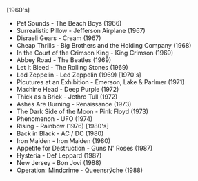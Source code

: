 [1960's]
- Pet Sounds - The Beach Boys (1966)
- Surrealistic Pillow - Jefferson Airplane (1967)
- Disraeli Gears - Cream (1967)
- Cheap Thrills - Big Brothers and the Holding Company (1968)
- In the Court of the Crimson King - King Crimson (1969)
- Abbey Road - The Beatles (1969)
- Let It Bleed - The Rolling Stones (1969)
- Led Zeppelin - Led Zeppelin (1969)
[1970's]
- Picutures at an Exhibition - Emerson, Lake & Parlmer (1971)
- Machine Head - Deep Purple (1972)
- Thick as a Brick - Jethro Tull (1972)
- Ashes Are Burning - Renaissance (1973)
- The Dark Side of the Moon - Pink Floyd (1973)
- Phenomenon - UFO (1974)
- Rising - Rainbow (1976)
[1980's]
- Back in Black - AC / DC (1980)
- Iron Maiden - Iron Maiden (1980)
- Appetite for Destruction - Guns N' Roses (1987)
- Hysteria - Def Leppard (1987)
- New Jersey - Bon Jovi (1988)
- Operation: Mindcrime - Queensrÿche (1988)
